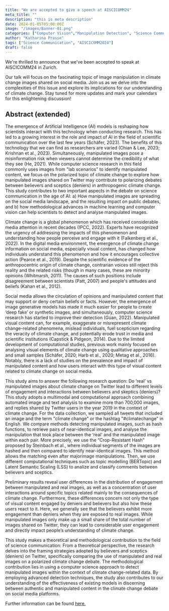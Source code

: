 ```yaml
---
title: "We are accepted to give a speech at AISCICOMM24"
meta_title: ""
description: "this is meta description"
date: 2024-01-05T05:00:00Z
image: "/images/Banner-01.png"
categories: ["Computer Vision","Manipulation Detection", "Science Communication", "Text Analysis"]
author: "Katharina Prasse"
tags: ["Science Communication", "AISCICOMM2024"]
draft: false
---
```


We're thrilled to announce that we've been accepted to speak at AISCICOMM24 in Zurich. 

Our talk will focus on the fascinating topic of image manipulation in climate change images shared on social media. Join us as we delve into the complexities of this issue and explore its implications for our understanding of climate change. Stay tuned for more updates and mark your calendars for this enlightening discussion!

## Abstract (extended)

<div>
<p> The emergence of Artificial Intelligence (AI) models is reshaping how scientists interact with this
technology when conducting research. This has led to a growing interest in the role and impact of
AI in the field of scientific communication over the last few years (Schäfer, 2023). The benefits of
this technology that we can find as researchers are varied (Chian & Lee, 2023; Krishnan et al.,
2023). Simultaneously, manipulated images pose a misinformation risk when viewers cannot
determine the credibility of what they see (He, 2021). While computer science research in this field
commonly uses images from "lab scenarios" to identify manipulated content, we focus on the
polarized topic of climate change to explore how manipulated images shared on Twitter may
contribute to polarizing debates between believers and sceptics (deniers) in anthropogenic climate
change. This study contributes to two important aspects in the debate on science communication
in the age of AI: a) How manipulated images are spreading on the social media landscape, and the
resulting impact on public debates, and b) how methodological advances in machine learning and
computer vision can help scientists to detect and analyse manipulated images.</p> 

<p> Climate change is a global phenomenon which has received considerable media attention in recent
decades (IPCC, 2022). Experts have recognized the urgency of addressing the impacts of this
phenomenon and understanding how people perceive and engage with it (Falkenberg et al., 2022).
In the digital media environment, the emergence of climate change information on social media,
especially visual content, has changed how individuals understand this phenomenon and how it
encourages collective action (Pearce et al., 2019). Despite the scientific evidence of the
anthropocentric origin of climate change, contrarian voices still reject this reality and the related
risks (though in many cases, these are minority opinions (Whitmarsh, 2011). The causes of such
positions include disagreement between scientists (Patt, 2007) and people's attitudes and beliefs
(Kahan et al., 2012).</p> 

<p> Social media allows the circulation of opinions and manipulated content that may support or deny
certain beliefs or facts. However, the emergence of image generative models has made it much
easier for people to create ‘deep fake’ or synthetic images, and simultaneously, computer science
research has started to improve their detection (Guan, 2022). Manipulated visual content can, for
example, exaggerate or misrepresent climate change-related phenomena, mislead individuals, fuel
scepticism regarding the veracity of climate change, and potentially erode trust in media and
scientific institutions (Capstick & Pidgeon, 2014). Due to the limited development of
computational studies, previous work mainly focused on analysing visual elements of climate
change using qualitative approaches and small samples (Schäfer, 2020; Harb et al., 2020; Metag et
al., 2016). Notably, there is a lack of studies on the prevalence and impact of manipulated content
and how users interact with this type of visual content related to climate change on social media.</p> 

<p> This study aims to answer the following research question: Do ‘real’ vs manipulated images about
climate change on Twitter lead to different levels of engagement and interactions between believers
and skeptics (deniers)? This study adopts a multimodal and computational approach combining
automated image and text analysis to examine more than 700,000 images, and replies shared by
Twitter users in the year 2019 in the context of climate change. For the data collection, we sampled
all tweets that included an image and the term "climate change" or the hashtag "#climatechange"
in English. We compare methods detecting manipulated images, such as hash functions, to retrieve
pairs of near-identical images, and analyse the manipulation that took place between the ‘real’ and
the manipulated image within each pair. More precisely, we use the “Crop-Resistant Hash”
proposed by Steinbach et al., where individual segments of the images are hashed and then
compared to identify near-identical images. This method allows the matching even after majorimage manipulations. Then, we use different computational techniques such as topic modelling
(BERTopic) and Latent Semantic Scaling (LSS) to analize and classify comments between believers
and sceptics.</p> 

<p> Preliminary results reveal user differences in the distribution of engagement between manipulated
and real images, as well as a concentration of user interactions around specific topics related mainly
to the consequences of climate change. Furthermore, these differences concern not only the type
of visual content engaged by deniers and believers but also how these users react to it. Here, we
generally see that the believers exhibit more engagement than deniers when they are exposed to
real images. While manipulated images only make up a small share of the total number of images
shared on Twitter, they can lead to considerable user engagement and directly impact people’s
understanding of climate change.</p> 

<p> This study makes a theoretical and methodological contribution to the field of science
communication: From a theoretical perspective, the research delves into the framing strategies
adopted by believers and sceptics (deniers) on Twitter, specifically comparing the use of
manipulated and real images on a polarized climate change debate. The methodological
contribution lies in using a computer science approach to detect manipulated images within the
context of climate change-related data. By employing advanced detection techniques, the study also
contributes to our understanding of the effectiveness of existing models in discerning between
authentic and manipulated content in the climate change debate on social media platforms. </p>

</div>

Further information can be found <a class="link" href= "https://ikmz.uzh.ch/en/aiscicomm24">here.</a>